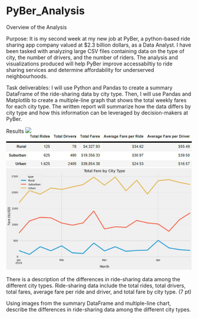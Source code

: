 # PyBer_Analysis

Overview of the Analysis

Purpose: It is my second week at my new job at PyBer, a python-based ride sharing app company valued at $2.3 billion dollars, as a Data Analyst. I have been tasked with
analyzing large CSV files containing data on the type of city, the number of drivers, and the number of riders. The analysis and visualizations produced will help PyBer improve accessabiltiy to ride sharing services and determine affordability for underserved neighbourhoods. 

Task deliverables: I will use Python and Pandas to create a summary DataFrame of the ride-sharing data by city type. Then, I will use Pandas and Matplotlib to create a multiple-line graph that shows the total weekly fares for each city type. The written report will summarize how the data differs by city type and how this information can be leveraged by decision-makers at PyBer.

Results
![](fares%20by%20week)
![](summary%20df.png)
![](total%20fare%20by%20city%20type.png)

There is a description of the differences in ride-sharing data among the different city types. Ride-sharing data include the total rides, total drivers, total fares, average fare per ride and driver, and total fare by city type. (7 pt)

Using images from the summary DataFrame and multiple-line chart, describe the differences in ride-sharing data among the different city types.






